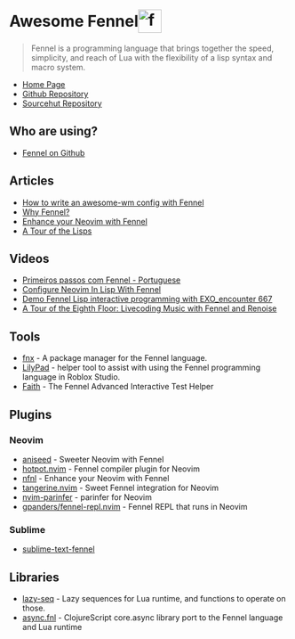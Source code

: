 <h1 style="display: flex; align-items: center;">
  Awesome Fennel
  <img alt="fennel logo" src="https://github.com/adelarsq/awesome-fennel/assets/430272/64a40305-5195-4073-bfd3-f61d629d1279" style="width: 1.5em; height: 1.5em; margin-right: 0.5em;">
</h1>

> Fennel is a programming language that brings together the speed, simplicity, and reach of Lua with the flexibility of a lisp syntax and macro system.

- [Home Page](https://fennel-lang.org)
- [Github Repository](https://github.com/bakpakin/Fennel)
- [Sourcehut Repository](https://sr.ht/~technomancy/fennel)

## Who are using?

- [Fennel on Github](https://github.com/search?q=fennel+language%3Afennel&type=repositories)

## Articles

- [How to write an awesome-wm config with Fennel](https://gist.github.com/christoph-frick/d3949076ffc8d23e9350d3ea3b6e00cb)
- [Why Fennel?](https://github.com/nyoom-engineering/nyoom.nvim/blob/main/docs/faq.md#why-fennel)
- [Enhance your Neovim with Fennel](https://russtoku.github.io/posts/nfnl-experience.html)
- [A Tour of the Lisps](https://www.fosskers.ca/en/blog/rounds-of-lisp)

## Videos

- [Primeiros passos com Fennel - Portuguese](https://www.youtube.com/watch?v=sLWhx3kuxVI&list=PL61kTUcYddBMCrnry2X1gTIguAGjeyHRZ)
- [Configure Neovim In Lisp With Fennel](https://www.youtube.com/watch?v=VC1DhAoRSpg)
- [Demo Fennel Lisp interactive programming with EXO_encounter 667](https://www.youtube.com/watch?v=Qqy9Gqgw6WY)
- [A Tour of the Eighth Floor: Livecoding Music with Fennel and Renoise](https://www.youtube.com/watch?v=dcvPGdIbjlQ)

## Tools

- [fnx](https://github.com/gbaptista/fnx) - A package manager for the Fennel language.
- [LilyPad](https://github.com/Lets-Learn-Lua/LilyPad) - helper tool to assist with using the Fennel programming language in Roblox Studio.
- [Faith](https://git.sr.ht/~technomancy/faith) - The Fennel Advanced Interactive Test Helper

## Plugins

### Neovim

- [aniseed](https://github.com/Olical/aniseed) - Sweeter Neovim with Fennel
- [hotpot.nvim](https://github.com/rktjmp/hotpot.nvim) - Fennel compiler plugin for Neovim
- [nfnl](https://github.com/Olical/nfnl) - Enhance your Neovim with Fennel
- [tangerine.nvim](https://github.com/udayvir-singh/tangerine.nvim) - Sweet Fennel integration for Neovim
- [nvim-parinfer](https://github.com/gpanders/nvim-parinfer) - parinfer for Neovim
- [gpanders/fennel-repl.nvim](https://github.com/gpanders/fennel-repl.nvim) - Fennel REPL that runs in Neovim

### Sublime

- [sublime-text-fennel](https://github.com/gbaptista/sublime-text-fennel)

## Libraries

- [lazy-seq](https://github.com/andreyorst/lazy-seq) - Lazy sequences for Lua runtime, and functions to operate on those.
- [async.fnl](https://gitlab.com/andreyorst/async.fnl) - ClojureScript core.async library port to the Fennel language and Lua runtime

